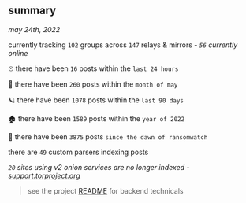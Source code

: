 
## summary
_may 24th, 2022_

currently tracking `102` groups across `147` relays & mirrors - _`56` currently online_

⏲ there have been `16` posts within the `last 24 hours`

🦈 there have been `260` posts within the `month of may`

🪐 there have been `1078` posts within the `last 90 days`

🏚 there have been `1589` posts within the `year of 2022`

🦕 there have been `3875` posts `since the dawn of ransomwatch`

there are `49` custom parsers indexing posts

_`20` sites using v2 onion services are no longer indexed - [support.torproject.org](https://support.torproject.org/onionservices/v2-deprecation/)_

> see the project [README](https://github.com/joshhighet/ransomwatch#ransomwatch--) for backend technicals

